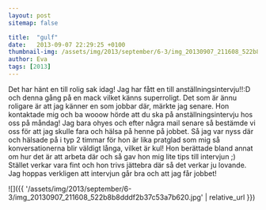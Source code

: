```yaml
---
layout: post
sitemap: false

title:  "gulf"
date:   2013-09-07 22:29:25 +0100
thumbnail-img: /assets/img/2013/september/6-3/img_20130907_211608_522b8b8dddf2b37c53a7b620.jpg
author: Eva
tags: [2013]
---
```


Det har hänt en till rolig sak idag! Jag har fått en till anställningsintervju!!:D och denna gång på en mack vilket känns superroligt. Det som är ännu roligare är att jag känner en som jobbar där, märkte jag senare. Hon kontaktade mig och ba wooow hörde att du ska på anställningsintervju hos oss på måndag! Jag bara ohyes och efter några mail senare så bestämde vi oss för att jag skulle fara och hälsa på henne på jobbet. Så jag var nyss där och hälsade på i typ 2 timmar för hon är lika pratglad som mig så konversationerna blir väldigt långa, vilket är kul! Hon berättade bland annat om hur det är att arbeta där och så gav hon mig lite tips till intervjun ;) Stället verkar vara fint och hon trivs jättebra där så det verkar ju lovande. Jag hoppas verkligen att intervjun går bra och att jag får jobbet!

![]({{ '/assets/img/2013/september/6-3/img_20130907_211608_522b8b8dddf2b37c53a7b620.jpg'  | relative_url }})


